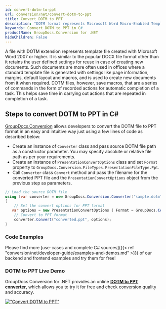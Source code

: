 ```yaml
---
id: convert-dotm-to-ppt
url: conversion/net/convert-dotm-to-ppt
title: Convert DOTM to PPT
description: "DOTM format represents Microsoft Word Macro-Enabled Template with .dotm extension. Learn how to convert DOTM to PPT file programmatically in C# language using GroupDocs.Conversion for .NET library."
keywords: Convert DOTM to PPT in C#
productName: GroupDocs.Conversion for .NET
hideChildren: False
---
```


A file with DOTM extension represents template file created with Microsoft Word 2007 or higher. It is similar to the popular DOCX file format other than it retains the user defined settings for reuse in case of creating new documents. Such documents are more often used in offices where a standard template file is generated with settings like page information, margins, default layout and macros, and is used to create new documents from it when required. DOTM files, however, save macros, that are a series of commands in the form of recorded actions for automatic completion of a task. This helps save time in carrying out actions that are repeated in completion of a task.

## Steps to convert DOTM to PPT in C#

[GroupDocs.Conversion](https://products.groupdocs.com/conversion/net) allows developers to convert the DOTM file to PPT format in an easy and intuitive way just using a few lines of code as described below:

* Create an instance of `Converter` class and pass source DOTM file path as a constructor parameter. You may specify absolute or relative file path as per your requirements. 
* Create an instance of `PresentationConvertOptions` class and set `Format` property to `GroupDocs.Conversion.FileTypes.PresentationFileType.Ppt`.
* Call `Converter` class `Convert` method and pass the filename for the converted PPT file and the `PresentationConvertOptions` object from the previous step as parameters.

```csharp
// Load the source DOTM file
using (var converter = new GroupDocs.Conversion.Converter("sample.dotm"))
{
    // Set the convert options for PPT format
   var options = new PresentationConvertOptions { Format = GroupDocs.Conversion.FileTypes.PresentationFileType.Ppt };
    // Convert to PPT format
    converter.Convert("converted.ppt", options);
}
```

### Code Examples

Please find more [use-cases and complete C# sources]({{< ref "conversion/net/developer-guide/examples-and-demos.md" >}}) of our backend and frontend examples and try them for free!

### DOTM to PPT Live Demo

GroupDocs.Conversion for .NET provides an online [**DOTM to PPT converter**](https://products.groupdocs.app/conversion/dotm-to-ppt), which allows you to try it for free and check conversion quality and accuracy.

[!["Convert DOTM to PPT"](conversion/net/images/convert-to-ppt/convert-dotm-to-ppt.png)](https://products.groupdocs.app/conversion/dotm-to-ppt)